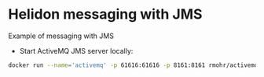 # Helidon messaging with JMS
Example of messaging with JMS

* Start ActiveMQ JMS server locally: 
```bash
docker run --name='activemq' -p 61616:61616 -p 8161:8161 rmohr/activemq
```
